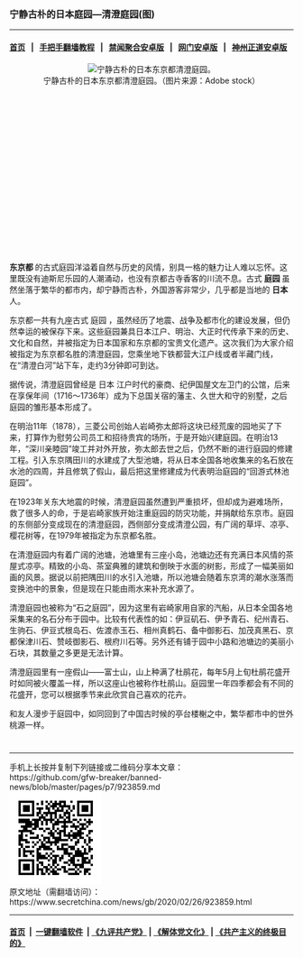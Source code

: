 ### 宁静古朴的日本庭园—清澄庭园(图)
------------------------

#### [首页](https://github.com/gfw-breaker/banned-news/blob/master/README.md) &nbsp;&nbsp;|&nbsp;&nbsp; [手把手翻墙教程](https://github.com/gfw-breaker/guides/wiki) &nbsp;&nbsp;|&nbsp;&nbsp; [禁闻聚合安卓版](https://github.com/gfw-breaker/bn-android) &nbsp;&nbsp;|&nbsp;&nbsp; [网门安卓版](https://github.com/oGate2/oGate) &nbsp;&nbsp;|&nbsp;&nbsp; [神州正道安卓版](https://github.com/SzzdOgate/update) 



<div class="article_right" style="fone-color:#000">
 <p style="text-align:center">
  <img alt="宁静古朴的日本东京都清澄庭园。" src="http://img2.secretchina.com/pic/2018/8-10/p2236461a73586163-ss.jpg" style="height:337px; width:600px"/>
  <br>
   宁静古朴的日本东京都清澄庭园。（图片来源：Adobe stock）
   <span id="hideid" name="hideid" style="color:red;display:none;">
    <span href="https://www.secretchina.com">
    </span>
   </span>
  </br>
 </p>
 <div id="txt-mid1-t21-2017">
  <ins class="adsbygoogle" data-ad-client="ca-pub-1276641434651360" data-ad-slot="2451032099" style="display:inline-block;width:336px;height:280px">
  </ins>
  <div id="SC-22xxx">
  </div>
 </div>
 <p>
  <strong>
   <span href="https://www.secretchina.com/news/gb/tag/东京都" target="_blank">
    东京都
   </span>
  </strong>
  的古式庭园洋溢着自然与历史的风情，别具一格的魅力让人难以忘怀。这里既没有迪斯尼乐园的人潮涌动，也没有京都古寺香客的川流不息。古式
  <strong>
   庭园
  </strong>
  虽然坐落于繁华的都市内，却宁静而古朴，外国游客非常少，几乎都是当地的
  <strong>
   日本
  </strong>
  人。
  <span id="hideid" name="hideid" style="color:red;display:none;">
   <span href="https://www.secretchina.com">
   </span>
  </span>
 </p>
 <p>
  东京都一共有九座古式
  <span href="https://www.secretchina.com/news/gb/tag/庭园" target="_blank">
   庭园
  </span>
  ，虽然经历了地震、战争及都市化的建设发展，但仍然幸运的被保存下来。这些庭园兼具日本江户、明治、大正时代传承下来的历史、文化和自然，并被指定为日本国家和东京都的宝贵文化遗产。这次我们为大家介绍被指定为东京都名胜的清澄庭园，您乘坐地下铁都营大江户线或者半藏门线，在“清澄白河”站下车，走约3分钟即可到达。
 </p>
 <p>
  据传说，清澄庭园曾经是
  <span href="https://www.secretchina.com/news/gb/tag/日本" target="_blank">
   日本
  </span>
  江户时代的豪商、纪伊国屋文左卫门的公馆，后来在享保年间（1716～1736年）成为下总国关宿的藩主、久世大和守的别墅，之后庭园的雏形基本形成了。
 </p>
 <p>
  在明治11年（1878），三菱公司创始人岩崎弥太郎将这块已经荒废的园地买了下来，打算作为慰劳公司员工和招待贵宾的场所，于是开始兴建庭园。在明治13年，“深川亲睦园”竣工并对外开放，弥太郎去世之后，仍然不断的进行庭园的修建工程。引入东京隅田川的水建成了大型池塘，将从日本全国各地收集来的名石放在水池的四周，并且修筑了假山，最后把这里修建成为代表明治庭园的“回游式林池庭园”。
 </p>
 <p>
  在1923年关东大地震的时候，清澄庭园虽然遭到严重损坏，但却成为避难场所，救了很多人的命，于是岩崎家族开始注重庭园的防灾功能，并捐献给东京市。庭园的东侧部分变成现在的清澄庭园，西侧部分变成清澄公园，有广阔的草坪、凉亭、樱花树等，在1979年被指定为东京都名胜。
 </p>
 <p>
  在清澄庭园内有着广阔的池塘，池塘里有三座小岛，池塘边还有充满日本风情的茶屋式凉亭。精致的小岛、茶室典雅的建筑和倒映于水面的树影，形成了一幅美丽如画的风景。据说以前把隅田川的水引入池塘，所以池塘会随着东京湾的潮水涨落而变换池中的景象，但是现在只能由雨水来补充水源了。
 </p>
 <p>
  清澄庭园也被称为“石之庭园”，因为这里有岩崎家用自家的汽船，从日本全国各地采集来的名石分布于园中。比较有代表性的如：伊豆矶石、伊予青石、纪州青石、生驹石、伊豆式根岛石、佐渡赤玉石、相州真鹤石、备中御影石、加茂真黑石、京都保津川石、赞岐御影石、根府川石等。另外还有铺于园中小路和池塘边的美丽小石块，其数量之多更是无法计算。
 </p>
 <p>
  清澄庭园里有一座假山——富士山，山上种满了杜鹃花，每年5月上旬杜鹃花盛开时如同被火覆盖一样，所以这座山也被称作杜鹃山。庭园里一年四季都会有不同的花盛开，您可以根据季节来此欣赏自己喜欢的花卉。
 </p>
 <p>
  和友人漫步于庭园中，如同回到了中国古时候的亭台楼榭之中，繁华都市中的世外桃源一样。
 </p>
 <p>
  <center>
   <div>
    <div id="txt-mid2-t22-2017" style="display: block;  max-height: 351px;  overflow: hidden;">
     <div id="SC-21xxx">
     </div>
     <ins class="adsbygoogle" data-ad-client="ca-pub-1276641434651360" data-ad-format="auto" data-ad-slot="4301710469" data-full-width-responsive="true" style="display:block">
     </ins>
    </div>
   </div>
  </center>
  <div style="padding-top:12px;">
  </div>
 </p>
</div>

<hr/>
手机上长按并复制下列链接或二维码分享本文章：<br/>
https://github.com/gfw-breaker/banned-news/blob/master/pages/p7/923859.md <br/>
<a href='https://github.com/gfw-breaker/banned-news/blob/master/pages/p7/923859.md'><img src='https://github.com/gfw-breaker/banned-news/blob/master/pages/p7/923859.md.png'/></a> <br/>
原文地址（需翻墙访问）：https://www.secretchina.com/news/gb/2020/02/26/923859.html


------------------------
#### [首页](https://github.com/gfw-breaker/banned-news/blob/master/README.md) &nbsp;|&nbsp; [一键翻墙软件](https://github.com/gfw-breaker/nogfw/blob/master/README.md) &nbsp;| [《九评共产党》](https://github.com/gfw-breaker/9ping.md/blob/master/README.md#九评之一评共产党是什么) | [《解体党文化》](https://github.com/gfw-breaker/jtdwh.md/blob/master/README.md) | [《共产主义的终极目的》](https://github.com/gfw-breaker/gczydzjmd.md/blob/master/README.md)


<img src='http://gfw-breaker.win/banned-news/pages/p7/923859.md' width='0px' height='0px'/>